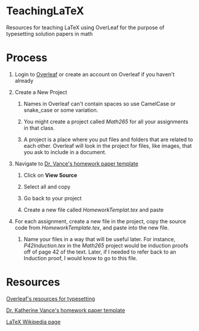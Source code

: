 # TeachingLaTeX
Resources for teaching LaTeX using OverLeaf for the purpose of typesetting solution papers in math

# Process

1. Login to  [Overleaf](https://www.overleaf.com)  or create an account on Overleaf if you haven't already

2. Create a New Project  
   1. Names in Overleaf can't contain spaces so use CamelCase or snake_case or some variation.
   
   1. You might create a project called *Math265* for all your assignments in that class.
   
   2. A project is a place where you put files and folders that are related to each other.  Overleaf will look in the project for files, like images, that you ask to include in a document.
   
1. Navigate to [Dr. Vance's homework paper template](https://www.overleaf.com/articles/homework-template/xmygvfgdnpmy#.W4RM2v5KjfY) 

   1. Click on **View Source**
   
   1. Select all and copy
   
   1. Go back to your project
   
   1. Create a new file called *HomeworkTemplat.tex* and paste
   
1. For each assignment, create a new file in the project, copy the source code from *HomeworkTemplate.tex*, and paste into the new file.

   1. Name your files in a way that will be useful later.  For instance, *P42Induction.tex* in the *Math265* project would be induction proofs off of page 42 of the text.  Later, if I needed to refer back to an Induction proof, I would know to go to this file.

# Resources

[Overleaf's resources for typesetting](https://www.overleaf.com/learn)

[Dr. Katherine Vance's homework paper template](https://www.overleaf.com/articles/homework-template/xmygvfgdnpmy#.W4RM2v5KjfY)

[LaTeX Wikipedia page](https://en.wikipedia.org/wiki/LaTeX)
